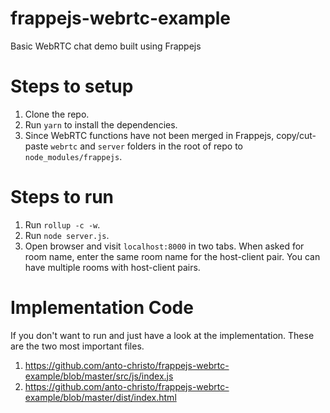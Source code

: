 # frappejs-webrtc-example
Basic WebRTC chat demo built using Frappejs

# Steps to setup
1. Clone the repo.
2. Run `yarn` to install the dependencies.
3. Since WebRTC functions have not been merged in Frappejs, copy/cut-paste `webrtc` and `server` folders in the root of repo to `node_modules/frappejs`.

# Steps to run
1. Run `rollup -c -w`.
2. Run `node server.js`.
3. Open browser and visit `localhost:8000` in two tabs. When asked for room name, enter the same room name for the host-client pair. You can have multiple rooms with host-client pairs.

# Implementation Code
If you don't want to run and just have a look at the implementation. These are the two most important files.

1. https://github.com/anto-christo/frappejs-webrtc-example/blob/master/src/js/index.js
2. https://github.com/anto-christo/frappejs-webrtc-example/blob/master/dist/index.html

